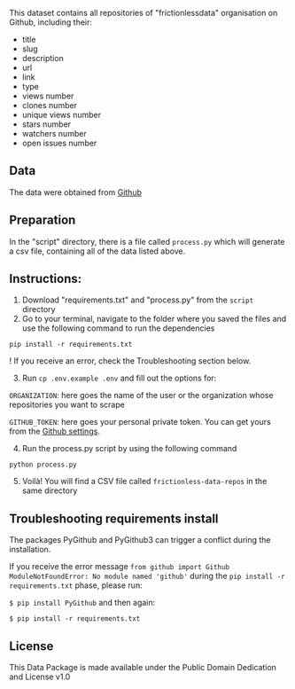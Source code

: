 This dataset contains all repositories of "frictionlessdata" organisation on Github, including their:

* title
* slug
* description
* url 
* link
* type
* views number
* clones number
* unique views number
* stars number
* watchers number
* open issues number 

## Data

The data were obtained from [Github](https://github.com/)

## Preparation

In the "script" directory, there is a file called `process.py` which will generate a csv file, containing all of the data listed above.

## Instructions:

1. Download "requirements.txt" and "process.py" from the `script` directory
2. Go to your terminal, navigate to the folder where you saved the files and use the following command to run the dependencies 

`pip install -r requirements.txt`

! If you receive an error, check the Troubleshooting section below.

3. Run `cp .env.example .env` and fill out the options for: 

`ORGANIZATION`: here goes the name of the user or the organization whose repositories you want to scrape

`GITHUB_TOKEN`: here goes your personal private token. You can get yours from the [Github settings](https://github.com/settings/tokens).

4. Run the process.py script by using the following command

`python process.py`

5. Voilà! You will find a CSV file called `frictionless-data-repos` in the same directory

## Troubleshooting requirements install

The packages PyGithub and PyGithub3 can trigger a conflict during the installation. 

If you receive the error message `from github import Github ModuleNotFoundError: No module named 'github'` during the `pip install -r requirements.txt` phase, please run: 

`$ pip install PyGithub` and then again:

`$ pip install -r requirements.txt`

## License

This Data Package is made available under the Public Domain Dedication and License v1.0
